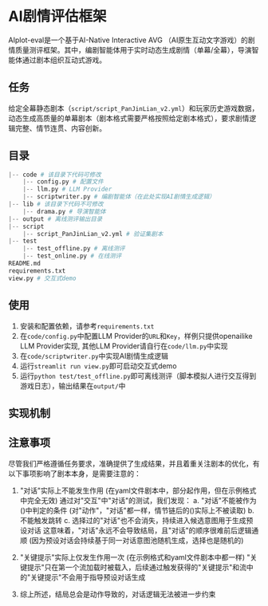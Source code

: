 # AI剧情评估框架

AIplot-eval是一个基于AI-Native Interactive AVG （AI原生互动文字游戏）的剧情质量测评框架。其中，编剧智能体用于实时动态生成剧情（单幕/全幕），导演智能体通过剧本组织互动式游戏。

## 任务
给定全幕静态剧本（`script/script_PanJinLian_v2.yml`）和玩家历史游戏数据，动态生成高质量的单幕剧本（剧本格式需要严格按照给定剧本格式），要求剧情逻辑完整、情节连贯、内容创新。

## 目录
```python
|-- code # 该目录下代码可修改
    |-- config.py # 配置文件
    |-- llm.py # LLM Provider
    |-- scriptwriter.py # 编剧智能体（在此处实现AI剧情生成逻辑）
|-- lib # 该目录下代码不可修改
    |-- drama.py # 导演智能体
|-- output # 离线测评输出目录
|-- script
    |-- script_PanJinLian_v2.yml # 验证集剧本
|-- test
    |-- test_offline.py # 离线测评
    |-- test_online.py # 在线测评
README.md
requirements.txt
view.py # 交互式demo
```

## 使用
1. 安装和配置依赖，请参考`requirements.txt`
2. 在`code/config.py`中配置LLM Provider的`URL`和`Key`，样例只提供openailike LLM Provider实现, 其他LLM Provider请自行在`code/llm.py`中实现
3. 在`code/scriptwriter.py`中实现AI剧情生成逻辑
4. 运行`streamlit run view.py`即可启动交互式demo
5. 运行`python test/test_offline.py`即可离线测评（脚本模拟人进行交互得到游戏日志），输出结果在`output/`中

## 实现机制

## 注意事项
尽管我们严格遵循任务要求，准确提供了生成结果，并且着重关注剧本的优化，有以下事项影响了剧本本身，是需要注意的：
1. "对话"实际上不能发生作用 (在yaml文件剧本中，部分起作用，但在示例格式中完全无效)
    通过对"交互"中"对话"的测试，我们发现：
        a. "对话"不能被作为()中判定的条件 (对"动作"，"对话"都一样，情节链后的()实际上不被读取)
        b. 不能触发跳转
        c. 选择过的"对话"也不会消失，持续进入候选意图用于生成预设对话
这意味着，"对话"永远不会导致结局，且"对话"的顺序很难前后逻辑通顺 (因为预设对话会持续基于同一对话意图池随机生成，选择也是随机的)

2. "关键提示"实际上仅发生作用一次 (在示例格式和yaml文件剧本中都一样)
"关键提示"只在第一个流加载时被载入，后续通过触发获得的"关键提示"和流中的"关键提示"不会用于指导预设对话生成

3. 综上所述，结局总会是动作导致的，对话逻辑无法被进一步约束
